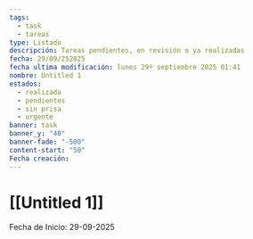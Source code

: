 ```yaml
---
tags:
  - task
  - tareas
type: Listado
descripción: Tareas pendientes, en revisión o ya realizadas
fecha: 29/09/252025
fecha ultima modificación: lunes 29º septiembre 2025 01:41
nombre: Untitled 1
estados:
  - realizada
  - pendientes
  - sin prisa
  - urgente
banner: task
banner_y: "40"
banner-fade: "-500"
content-start: "50"
Fecha creación:
---
```

# [[Untitled 1]]



 Fecha de Inicio: 29-09-2025


